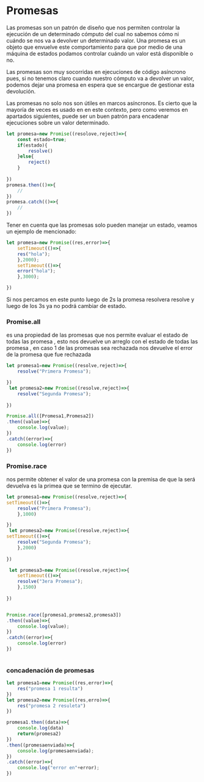 # Promesas
Las promesas son un patrón de diseño que nos permiten controlar la ejecución de un determinado cómputo del cual no sabemos cómo ni cuándo se nos va a devolver un determinado valor. Una promesa es un objeto que envuelve este comportamiento para que por medio de una máquina de estados podamos controlar cuándo un valor está disponible o no.

Las promesas son muy socorridas en ejecuciones de código asíncrono pues, si no tenemos claro cuando nuestro cómputo va a devolver un valor, podemos dejar una promesa en espera que se encargue de gestionar esta devolución.

Las promesas no solo nos son útiles en marcos asíncronos. Es cierto que la mayoría de veces es usado en en este contexto, pero como veremos en apartados siguientes, puede ser un buen patrón para encadenar ejecuciones sobre un valor determinado.


```javascript
let promesa=new Promise((resolove,reject)=>{
	const estado=true;
	if(estado){
		resolve()
	}else{
		reject()
	}
	
})
promesa.then(()=>{
	//
})
promesa.catch(()=>{
	//
})
```

Tener en cuenta que las promesas solo pueden  manejar un estado, veamos un ejemplo de mencionado:

```javascript
let promesa=new Promise((res,error)=>{
	setTimeout(()=>{
	res("hola");
	},2000);
	setTimeout(()=>{
	error("hola");
	},3000);

})
```
Si nos percamos en este punto luego de 2s la promesa resolvera resolve y luego de los 3s ya no podrá cambiar de estado.



### Promise.all
es una propiedad de las promesas que nos permite evaluar el estado de todas las promesa , esto nos devuelve un arreglo con el estado de todas las promesa , en caso 1 de las promesas sea rechazada nos devuelve el error de la promesa que fue rechazada


```javascript
let promesa1=new Promise((resolve,reject)=>{
	resolve("Primera Promesa");

})
 let promesa2=new Promise((resolve,reject)=>{
	resolve("Segunda Promesa");
	
})

Promise.all([Promesa1,Promesa2])
.then((value)=>{
	console.log(value);
})
.catch((error)=>{
	console.log(error)
})
```

### Promise.race
nos permite obtener el valor de una promesa con la premisa de que la será devuelva es la primea que se termino de ejecutar.

```javascript
let promesa1=new Promise((resolve,reject)=>{
setTimeout(()=>{
	resolve("Primera Promesa");
	},1000)

})
 let promesa2=new Promise((resolve,reject)=>{
setTimeout(()=>{
	resolve("Segunda Promesa");
	},2000)
	
})

 let promesa3=new Promise((resolve,reject)=>{
	setTimeout(()=>{
	resolve("3era Promesa");
	},1500)
	
})


Promise.race([promesa1,promesa2,promesa3])
.then((value)=>{
	console.log(value);
})
.catch((error)=>{
	console.log(error)
})
 

```

### concadenación de promesas


```javascript
let promesa1=new Promise((res,error)=>{
	res("promesa 1 resulta")
})
let promesa2=new Promise((res,erro)=>{
	res("promesa 2 resuleta")
})

promesa1.then((data)=>{
	console.log(data)
	return(promesa2)
})
.then((promesaenviada)=>{
	console.log(promesaenviada);
})
.catch((error)=>{
	console.log("error en"+error);
})
```
